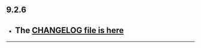 ## 9.2.6

- ## The [CHANGELOG file is here](https://flutter-sound.canardoux.xyz/changelog.html)

-----------------------------------------------------------------------------------------------------------------------------------
